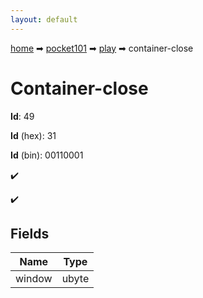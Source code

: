 ```yaml
---
layout: default
---
```


[home](/) ➡ [pocket101](/protocol/pocket101) ➡ [play](/protocol/pocket101/play) ➡ container-close

# Container-close

**Id**: 49

**Id** (hex): 31

**Id** (bin): 00110001

✔️

✔️

## Fields

Name | Type
---|---
window | ubyte

